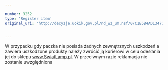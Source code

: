 ```yaml
---

number: 3252
type: 'Register item'
original_uri: 'http://decyzje.uokik.gov.pl/nd_wz_um.nsf/0/C1B5B4AD134732B3C1257A280039F1C5?OpenDocument'


---
```


W przypadku gdy paczka nie posiada żadnych zewnętrznych uszkodzeń a zawiera uszkodzone produkty należy zwrócić ją kurierowi w celu odesłania jej do sklepu www.SwiatLamp.pl. W przeciwnym razie reklamacja nie zostanie uwzględniona
